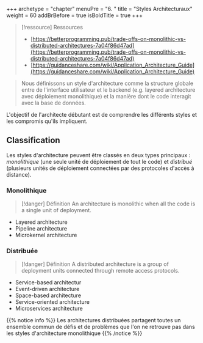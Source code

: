 +++
archetype = "chapter"
menuPre = "6. "
title = "Styles Architecturaux"
weight = 60
addBrBefore = true
isBoldTitle = true
+++

> [!ressource] Ressources
> - [https://betterprogramming.pub/trade-offs-on-monolithic-vs-distributed-architectures-7a04f86d47ad](https://betterprogramming.pub/trade-offs-on-monolithic-vs-distributed-architectures-7a04f86d47ad)
> - [https://guidanceshare.com/wiki/Application_Architecture_Guide](https://guidanceshare.com/wiki/Application_Architecture_Guide)

> Nous définissons un style d'architecture comme la structure globale entre de l'interface utilisateur et le backend (e.g. layered architecture avec déploiement monolithique) et la manière dont le code interagit avec la base de données.

L'objectif de l'architecte débutant est de comprendre les différents styles et les compromis qu'ils impliquent.

## Classification

Les styles d'architecture peuvent être classés en deux types principaux : _monolithique_ (une seule unité de déploiement de tout le code) et _distribué_ (plusieurs unités de déploiement connectées par des protocoles d'accès à distance).

### Monolithique

> [!danger] Définition
>  An architecture is monolithic when all the code is a single unit of deployment.

- Layered architecture
- Pipeline architecture
- Microkernel architecture

### Distribuée

> [!danger] Définition
>  A distributed architecture is a group of deployment units connected through remote access protocols.

- Service-based architectur
- Event-driven architecture
- Space-based architecture
- Service-oriented architecture
- Microservices architecture

{{% notice info %}}
Les architectures distribuées partagent toutes un ensemble commun de défis et de problèmes que l'on ne retrouve pas dans les styles d'architecture monolithique
{{% /notice %}}
